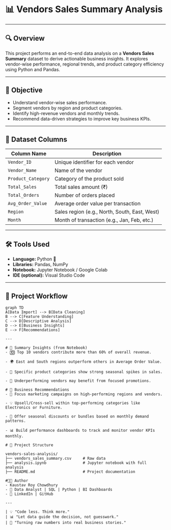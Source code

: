 # 📊 Vendors Sales Summary Analysis

---

## 🔍 Overview

This project performs an end-to-end data analysis on a **Vendors Sales Summary** dataset to derive actionable business insights. It explores vendor-wise performance, regional trends, and product category efficiency using Python and Pandas.

---

## 🎯 Objective

- Understand vendor-wise sales performance.
- Segment vendors by region and product categories.
- Identify high-revenue vendors and monthly trends.
- Recommend data-driven strategies to improve key business KPIs.

---

## 🧱 Dataset Columns

| Column Name         | Description                                       |
|---------------------|---------------------------------------------------|
| `Vendor_ID`         | Unique identifier for each vendor                 |
| `Vendor_Name`       | Name of the vendor                                |
| `Product_Category`  | Category of the product sold                      |
| `Total_Sales`       | Total sales amount (₹)                            |
| `Total_Orders`      | Number of orders placed                           |
| `Avg_Order_Value`   | Average order value per transaction               |
| `Region`            | Sales region (e.g., North, South, East, West)     |
| `Month`             | Month of transaction (e.g., Jan, Feb, etc.)       |

---

## 🛠️ Tools Used

- **Language:** Python 🐍  
- **Libraries:** Pandas, NumPy  
- **Notebook:** Jupyter Notebook / Google Colab  
- **IDE (optional):** Visual Studio Code  

---

## 🚀 Project Workflow

```mermaid
graph TD
A[Data Import] --> B[Data Cleaning]
B --> C[Feature Understanding]
C --> D[Descriptive Analysis]
D --> E[Business Insights]
E --> F[Recommendations]

---

# 🧠 Summary Insights (from Notebook)
- 🔟 Top 10 vendors contribute more than 60% of overall revenue.

- 🌍 East and South regions outperform others in Average Order Value.

- 📅 Specific product categories show strong seasonal spikes in sales.

- 🚨 Underperforming vendors may benefit from focused promotions.

# 📌 Business Recommendations
- 🎯 Focus marketing campaigns on high-performing regions and vendors.

- 💡 Upsell/Cross-sell within top-performing categories like Electronics or Furniture.

- 🎁 Offer seasonal discounts or bundles based on monthly demand patterns.

- 📊 Build performance dashboards to track and monitor vendor KPIs monthly.

# 📂 Project Structure

vendors-sales-analysis/
├── vendors_sales_summary.csv     # Raw data
├── analysis.ipynb                # Jupyter notebook with full analysis
├── README.md                     # Project documentation

#👨‍💻 Author
- Kaustav Roy Chowdhury
- 💼 Data Analyst | SQL | Python | BI Dashboards
- 🔗 LinkedIn | GitHub

---

| 💡 "Code less. Think more."
| 📊 "Let data guide the decision, not guesswork."
| 🚀 "Turning raw numbers into real business stories."

